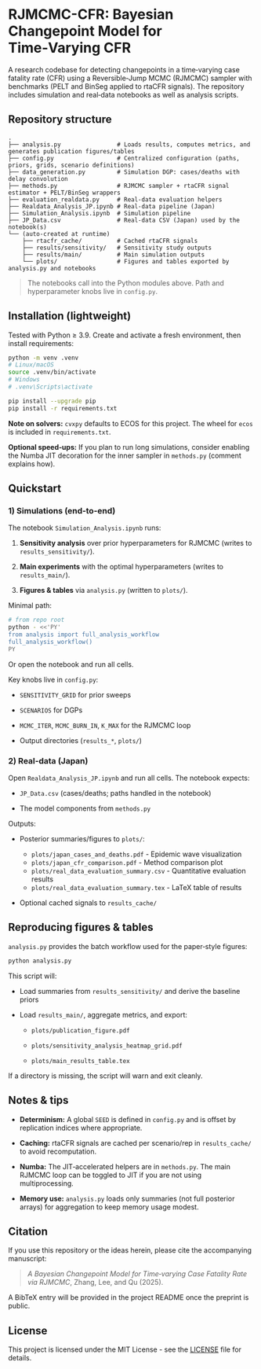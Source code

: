 # RJMCMC-CFR: Bayesian Changepoint Model for Time‑Varying CFR

A research codebase for detecting changepoints in a time‑varying case fatality rate (CFR) using a Reversible‑Jump MCMC (RJMCMC) sampler with benchmarks (PELT and BinSeg applied to rtaCFR signals). The repository includes simulation and real‑data notebooks as well as analysis scripts.

## Repository structure

```
.
├── analysis.py                # Loads results, computes metrics, and generates publication figures/tables
├── config.py                  # Centralized configuration (paths, priors, grids, scenario definitions)
├── data_generation.py         # Simulation DGP: cases/deaths with delay convolution
├── methods.py                 # RJMCMC sampler + rtaCFR signal estimator + PELT/BinSeg wrappers
├── evaluation_realdata.py     # Real‑data evaluation helpers
├── Realdata_Analysis_JP.ipynb # Real‑data pipeline (Japan)
├── Simulation_Analysis.ipynb  # Simulation pipeline
├── JP_Data.csv                # Real‑data CSV (Japan) used by the notebook(s)
└── (auto‑created at runtime)
    ├── rtacfr_cache/          # Cached rtaCFR signals
    ├── results/sensitivity/   # Sensitivity study outputs
    ├── results/main/          # Main simulation outputs
    └── plots/                 # Figures and tables exported by analysis.py and notebooks
```

> The notebooks call into the Python modules above. Path and hyperparameter knobs live in `config.py`.

## Installation (lightweight)

Tested with Python ≥ 3.9. Create and activate a fresh environment, then install requirements:

```bash
python -m venv .venv
# Linux/macOS
source .venv/bin/activate
# Windows
# .venv\Scripts\activate

pip install --upgrade pip
pip install -r requirements.txt
```

**Note on solvers:** `cvxpy` defaults to ECOS for this project. The wheel for `ecos` is included in `requirements.txt`.

**Optional speed‑ups:** If you plan to run long simulations, consider enabling the Numba JIT decoration for the inner sampler in `methods.py` (comment explains how).

## Quickstart

### 1) Simulations (end‑to‑end)

The notebook `Simulation_Analysis.ipynb` runs:

1. **Sensitivity analysis** over prior hyperparameters for RJMCMC (writes to `results_sensitivity/`).

2. **Main experiments** with the optimal hyperparameters (writes to `results_main/`).

3. **Figures & tables** via `analysis.py` (written to `plots/`).

Minimal path:

```bash
# from repo root
python - <<'PY'
from analysis import full_analysis_workflow
full_analysis_workflow()
PY
```

Or open the notebook and run all cells.

Key knobs live in `config.py`:

* `SENSITIVITY_GRID` for prior sweeps

* `SCENARIOS` for DGPs

* `MCMC_ITER`, `MCMC_BURN_IN`, `K_MAX` for the RJMCMC loop

* Output directories (`results_*`, `plots/`)

### 2) Real‑data (Japan)

Open `Realdata_Analysis_JP.ipynb` and run all cells. The notebook expects:

* `JP_Data.csv` (cases/deaths; paths handled in the notebook)

* The model components from `methods.py`

Outputs:

* Posterior summaries/figures to `plots/`:
  * `plots/japan_cases_and_deaths.pdf` - Epidemic wave visualization
  * `plots/japan_cfr_comparison.pdf` - Method comparison plot
  * `plots/real_data_evaluation_summary.csv` - Quantitative evaluation results
  * `plots/real_data_evaluation_summary.tex` - LaTeX table of results

* Optional cached signals to `results_cache/`

## Reproducing figures & tables

`analysis.py` provides the batch workflow used for the paper‑style figures:

```bash
python analysis.py
```

This script will:

* Load summaries from `results_sensitivity/` and derive the baseline priors

* Load `results_main/`, aggregate metrics, and export:

  * `plots/publication_figure.pdf`

  * `plots/sensitivity_analysis_heatmap_grid.pdf`

  * `plots/main_results_table.tex`

If a directory is missing, the script will warn and exit cleanly.

## Notes & tips

* **Determinism:** A global `SEED` is defined in `config.py` and is offset by replication indices where appropriate.

* **Caching:** rtaCFR signals are cached per scenario/rep in `results_cache/` to avoid recomputation.

* **Numba:** The JIT‑accelerated helpers are in `methods.py`. The main RJMCMC loop can be toggled to JIT if you are not using multiprocessing.

* **Memory use:** `analysis.py` loads only summaries (not full posterior arrays) for aggregation to keep memory usage modest.

## Citation

If you use this repository or the ideas herein, please cite the accompanying manuscript:

> *A Bayesian Changepoint Model for Time‑varying Case Fatality Rate via RJMCMC*, Zhang, Lee, and Qu (2025).

A BibTeX entry will be provided in the project README once the preprint is public.

## License

This project is licensed under the MIT License - see the [LICENSE](LICENSE) file for details.
